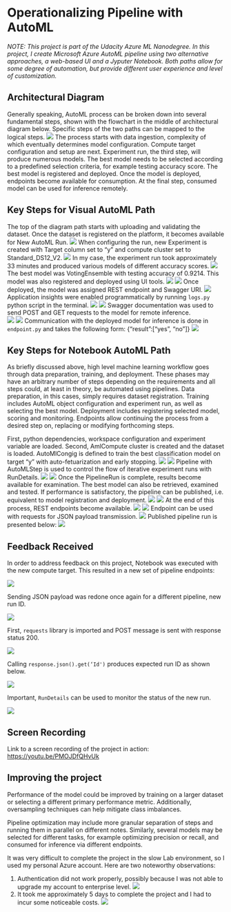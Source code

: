 # Operationalizing Pipeline with AutoML

*NOTE: This project is part of the Udacity Azure ML Nanodegree. In this project, I create Microsoft Azure AutoML pipeline using two alternative approaches, a web-based UI and a Jyputer Notebook. Both paths allow for some degree of automation, but provide different user experience and level of customization.*

## Architectural Diagram
Generally speaking, AutoML process can be broken down into several fundamental steps, shown with the flowchart in the middle of architectural diagram below. Specific steps of the two paths can be mapped to the logical steps.
![](https://github.com/allaccountstaken/automating_pipeline/blob/main/imgs/design.png)
The process starts with data ingestion, complexity of which eventually determines model configuration. Compute target configuration and setup are next. Experiment run, the third step, will produce numerous models. The best model needs to be selected according to a predefined selection criteria, for example testing accuracy score. The best model is registered and deployed. Once the model is deployed, endpoints become available for consumption. At the final step, consumed model can be used for inference remotely. 

## Key Steps for Visual AutoML Path
The top of the diagram path starts with uploading and validating the dataset. Once the dataset is registered on the platform, it becomes available for New AutoML Run. 
![](https://github.com/allaccountstaken/automating_pipeline/blob/main/imgs/2.1.png)
When configuring the run, new Experiment is created with Target column set to “y” and compute cluster set to Standard_DS12_V2. 
![](https://github.com/allaccountstaken/automating_pipeline/blob/main/imgs/2.2.png)
In my case, the experiment run took approximately 33 minutes and produced various models of different accuracy scores. 
![](https://github.com/allaccountstaken/automating_pipeline/blob/main/imgs/2.3.1.png)
The best model was VotingEnsemble with testing accuracy of 0.9214. This model was also registered and deployed using UI tools.
![](https://github.com/allaccountstaken/automating_pipeline/blob/main/imgs/2.3.2.png)
![](https://github.com/allaccountstaken/automating_pipeline/blob/main/imgs/2.3.3.png)
Once deployed, the model was assigned REST endpoint and Swagger URI. 
![](https://github.com/allaccountstaken/automating_pipeline/blob/main/imgs/3.1.png)
Application insights were enabled programmatically by running `logs.py` python script in the terminal. 
![](https://github.com/allaccountstaken/automating_pipeline/blob/main/imgs/4.1.png)
![](https://github.com/allaccountstaken/automating_pipeline/blob/main/imgs/4.2.png)
Swagger documentation was used to send POST and GET requests to the model for remote inference.  
![](https://github.com/allaccountstaken/automating_pipeline/blob/main/imgs/5.1.png)
![](https://github.com/allaccountstaken/automating_pipeline/blob/main/imgs/5.2.png)
Communication with the deployed model for inference is done in `endpoint.py` and takes the following form: {“result”:[“yes”, “no”]}
![](https://github.com/allaccountstaken/automating_pipeline/blob/main/imgs/6.1.png)

## Key Steps for Notebook AutoML Path
As briefly discussed above, high level machine learning workflow goes through data preparation, training, and deployment. These phases may have an arbitrary number of steps depending on the requirements and all steps could, at least in theory, be automated using pipelines. Data preparation, in this cases, simply requires dataset registration. Training includes AutoML object configuration and experiment run, as well as selecting the best model. Deployment includes registering selected model, scoring and monitoring. Endpoints allow continuing the process from a desired step on, replacing or modifying forthcoming steps.

First, python dependencies, workspace configuration and experiment variable are loaded. Second, AmlCompute cluster is created and the dataset is loaded. AutoMlCongig is defined to train the best classification model on target “y” with auto-fetuarization and early stopping. 
![](https://github.com/allaccountstaken/automating_pipeline/blob/main/imgs/create_pipeline.png)
![](https://github.com/allaccountstaken/automating_pipeline/blob/main/imgs/7.1.png)
Pipeline with AutoMLStep is used to control the flow of iterative experiment runs with RunDetails. 
![](https://github.com/allaccountstaken/automating_pipeline/blob/main/imgs/automlstep_results.png)
![](https://github.com/allaccountstaken/automating_pipeline/blob/main/imgs/pipeline_run.png)
Once the PipelineRun is complete, results become available for examination. The best model can also be retrieved, examined and tested. If performance is satisfactory, the pipeline can be published, i.e. equivalent to model registration and deployment. 
![](https://github.com/allaccountstaken/automating_pipeline/blob/main/imgs/7.4.png)
![](https://github.com/allaccountstaken/automating_pipeline/blob/main/imgs/7.5.1.png)
At the end of this process, REST endpoints become available. 
![](https://github.com/allaccountstaken/automating_pipeline/blob/main/imgs/7.2.png)
![](https://github.com/allaccountstaken/automating_pipeline/blob/main/imgs/7.3.png)
Endpoint can be used with requests for JSON payload transmission. 
![](https://github.com/allaccountstaken/automating_pipeline/blob/main/imgs/7.6.png)
Published pipeline run is presented below:
![](https://github.com/allaccountstaken/automating_pipeline/blob/main/imgs/7.5.2.png)

## Feedback Received
In order to address feedback on this project, Notebook was executed with the new compute target. This resulted in a new set of pipeline endpoints:

![](https://github.com/allaccountstaken/automating_pipeline/blob/main/imgs/new_endpoints.png)

Sending JSON payload was redone once again for a different pipeline, new run ID. 

![](https://github.com/allaccountstaken/automating_pipeline/blob/main/imgs/new_runid.png)

First, `requests` library is imported and POST message is sent with response status 200.

![](https://github.com/allaccountstaken/automating_pipeline/blob/main/imgs/new_JSON.png)

Calling `response.json().get(‘Id')` produces expected run ID as shown below.

![](https://github.com/allaccountstaken/automating_pipeline/blob/main/imgs/new_response.png)

Important, `RunDetails` can be used to monitor the status of the new run.

![](https://github.com/allaccountstaken/automating_pipeline/blob/main/imgs/new_rundetails.png)

## Screen Recording
Link to a screen recording of the project in action: https://youtu.be/PMOJDfQHvUk

## Improving the project
Performance of the model could be improved by training on a larger dataset or selecting a different primary performance metric. Additionally, oversampling techniques can help mitigate class imbalances.

Pipeline optimization may include more granular separation of steps and running them in parallel on different notes. Similarly, several models may be selected for different tasks, for example optimizing precision or recall, and consumed for inference via different endpoints.  

It was very difficult to complete the project in the slow Lab environment, so I used my personal Azure account. Here are two noteworthy observations:
1.  Authentication did not work properly, possibly because I was not able to upgrade my account to enterprise level.
![](https://github.com/allaccountstaken/automating_pipeline/blob/main/imgs/1.1.png)
2.  It took me approximately 5 days to complete the project and I had to incur some noticeable costs.
![](https://github.com/allaccountstaken/automating_pipeline/blob/main/imgs/cost_analysis.png)
